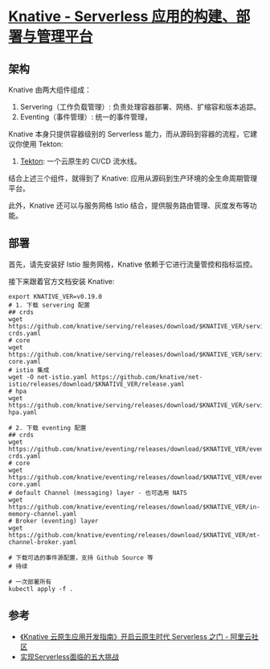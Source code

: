# [Knative - Serverless 应用的构建、部署与管理平台](https://github.com/knative)

## 架构

Knative 由两大组件组成：

1. Servering（工作负载管理）: 负责处理容器部署、网络、扩缩容和版本追踪。
2. Eventing（事件管理）: 统一的事件管理，

Knative 本身只提供容器级别的 Serverless 能力，而从源码到容器的流程，它建议你使用 Tekton:

1. [Tekton](/CI-CD/tekton/README.md): 一个云原生的 CI/CD 流水线。


结合上述三个组件，就得到了 Knative: 应用从源码到生产环境的全生命周期管理平台。

此外，Knative 还可以与服务网格 Istio 结合，提供服务路由管理、灰度发布等功能。


## 部署

首先，请先安装好 Istio 服务网格，Knative 依赖于它进行流量管控和指标监控。

接下来跟着官方文档安装 Knative:

```shell
export KNATIVE_VER=v0.19.0
# 1. 下载 servering 配置
## crds
wget https://github.com/knative/serving/releases/download/$KNATIVE_VER/serving-crds.yaml
# core
wget https://github.com/knative/serving/releases/download/$KNATIVE_VER/serving-core.yaml
# istio 集成
wget -O net-istio.yaml https://github.com/knative/net-istio/releases/download/$KNATIVE_VER/release.yaml
# hpa
wget https://github.com/knative/serving/releases/download/$KNATIVE_VER/serving-hpa.yaml

# 2. 下载 eventing 配置
## crds
wget https://github.com/knative/eventing/releases/download/$KNATIVE_VER/eventing-crds.yaml
# core
wget https://github.com/knative/eventing/releases/download/$KNATIVE_VER/eventing-core.yaml
# default Channel (messaging) layer - 也可选用 NATS
wget https://github.com/knative/eventing/releases/download/$KNATIVE_VER/in-memory-channel.yaml
# Broker (eventing) layer
wget https://github.com/knative/eventing/releases/download/$KNATIVE_VER/mt-channel-broker.yaml

# 下载可选的事件源配置，支持 Github Source 等
# 待续

# 一次部署所有
kubectl apply -f .
```



## 参考


- [《Knative 云原生应用开发指南》开启云原生时代 Serverless 之门 - 阿里云社区](https://developer.aliyun.com/article/739122)
- [实现Serverless面临的五大挑战](https://zhuanlan.zhihu.com/p/143389610)

